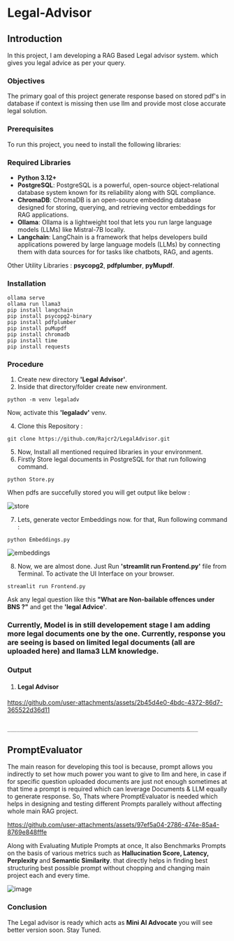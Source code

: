 # Legal-Advisor

## Introduction

In this project, I am developing a RAG Based Legal advisor system. which gives you legal advice as per your query.

### Objectives

The primary goal of this project generate response based on stored pdf's in database if context is missing then use llm and provide most close accurate legal solution.

### Prerequisites
To run this project, you need to install the following libraries:
### Required Libraries

- **Python 3.12+**
- **PostgreSQL**: PostgreSQL is a powerful, open-source object-relational database system known for its reliability along with SQL compliance.
- **ChromaDB**: ChromaDB is an open-source embedding database designed for storing, querying, and retrieving vector embeddings for RAG applications.
- **Ollama**: Ollama is a lightweight tool that lets you run large language models (LLMs) like Mistral-7B locally.
- **Langchain**: LangChain is a framework that helps developers build applications powered by large language models (LLMs) by connecting them with data sources for for tasks like chatbots, RAG, and agents.

Other Utility Libraries : **psycopg2**, **pdfplumber**, **pyMupdf**.

### Installation

   ```
   ollama serve
   ollama run llama3
   pip install langchain
   pip install psycopg2-binary
   pip install pdfplumber
   pip install puMupdf
   pip install chromadb
   pip install time
   pip install requests
   ```

### Procedure

1.   Create new directory **'Legal Advisor'**.
2.   Inside that directory/folder create new environment.
   
   ```
   python -m venv legaladv
   ```

  Now, activate this **'legaladv'** venv.
  
4.   Clone this Repository :

   ```
   git clone https://github.com/Rajcr2/LegalAdvisor.git
   ```
5.   Now, Install all mentioned required libraries in your environment.
6.   Firstly Store legal documents in PostgreSQL for that run following command.
   ```
   python Store.py
   ``` 
   When pdfs are succefully stored you will get output like below :
   
![store](https://github.com/user-attachments/assets/6ef8066f-191b-44ad-aedb-3eaae503acc8)

7.   Lets, generate vector Embeddings now. for that, Run following command :
   
    python Embeddings.py
    
![embeddings](https://github.com/user-attachments/assets/b30ddc17-7ebb-4b51-bb1a-ef0b7ef65d7b)

8.   Now, we are almost done. Just Run **'streamlit run Frontend.py'** file from Terminal. To activate the UI Interface on your browser.
   
    streamlit run Frontend.py
   
   Ask any legal question like this **"What are Non-bailable offences under BNS ?"** and get the **'legal Advice'**. 

### Currently, Model is in still developement stage I am adding more legal documents one by the one. Currently, response you are seeing is based on limited legal documents (all are uploaded here) and llama3 LLM knowledge.

### Output

1. #### Legal Advisor

https://github.com/user-attachments/assets/2b45d4e0-4bdc-4372-86d7-365522d36d11

                                    _____________________________________________________________

## PromptEvaluator

The main reason for developing this tool is because, prompt allows you indirectly to set how much power you want to give to llm and here, in case if for specific question uploaded documents are just not enough sometimes at that time a prompt is required which can leverage Documents & LLM equally to generate response. 
So, Thats where PromptEvaluator is needed which helps in designing and testing different Prompts parallely without affecting whole main RAG project.


https://github.com/user-attachments/assets/97ef5a04-2786-474e-85a4-8769e848fffe

Along with Evaluating Mutiple Prompts at once, It also Benchmarks Prompts on the basis of various metrics such as **Hallucination Score, Latency, Perplexity** and **Semantic Similarity**.
that directly helps in finding best structuring best possible prompt without chopping and changing main project each and every time.

![image](https://github.com/user-attachments/assets/e7e5c4ee-4b5d-44e0-b2da-0853a197502e)

### Conclusion

The Legal advisor is ready which acts as **Mini AI Advocate** you will see better version soon. Stay Tuned.






